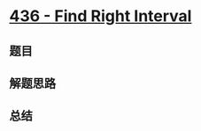 # [436 - Find Right Interval](https://leetcode.com/problems/find-right-interval/)

## 题目


## 解题思路


## 总结



